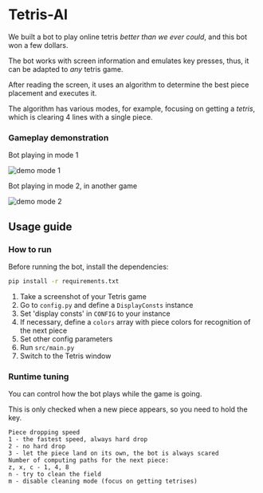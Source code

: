 # Tetris-AI

We built a bot to play online tetris _better than we ever could_, and this bot won a few dollars.

The bot works with screen information and emulates key presses,
thus, it can be adapted to _any_ tetris game.

After reading the screen, it uses an algorithm to determine the best piece placement and executes it.

The algorithm has various modes, for example, focusing on getting a _tetris_,
which is clearing 4 lines with a single piece.

### Gameplay demonstration
Bot playing in mode 1

![demo mode 1](https://media.giphy.com/media/kg1Ng8ZXTUQ2efOpUk/giphy.gif)

Bot playing in mode 2, in another game

![demo mode 2](https://user-images.githubusercontent.com/27450370/147476623-7acc036e-7195-409b-a2ec-d24e489aadf2.gif)


## Usage guide

### How to run
Before running the bot, install the dependencies:

```bash
pip install -r requirements.txt
```

1. Take a screenshot of your Tetris game
2. Go to `config.py` and define a `DisplayConsts` instance
3. Set 'display consts' in `CONFIG` to your instance
4. If necessary, define a `colors` array with piece colors for recognition of the next piece
5. Set other config parameters
6. Run `src/main.py`
7. Switch to the Tetris window

### Runtime tuning
You can control how the bot plays while the game is going.

This is only checked when a new piece appears, so you need to hold the key.

    Piece dropping speed
    1 - the fastest speed, always hard drop
    2 - no hard drop
    3 - let the piece land on its own, the bot is always scared
    Number of computing paths for the next piece:
    z, x, c - 1, 4, 8
    n - try to clean the field
    m - disable cleaning mode (focus on getting tetrises)
